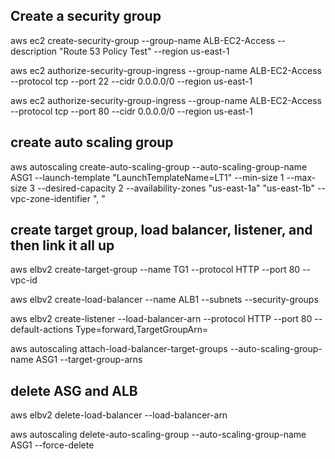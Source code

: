 
## Create a security group

aws ec2 create-security-group --group-name ALB-EC2-Access --description "Route 53 Policy Test" --region us-east-1

aws ec2 authorize-security-group-ingress --group-name ALB-EC2-Access --protocol tcp --port 22 --cidr 0.0.0.0/0 --region us-east-1

aws ec2 authorize-security-group-ingress --group-name ALB-EC2-Access --protocol tcp --port 80 --cidr 0.0.0.0/0 --region us-east-1

## create auto scaling group

aws autoscaling create-auto-scaling-group --auto-scaling-group-name ASG1 --launch-template "LaunchTemplateName=LT1" --min-size 1 --max-size 3 --desired-capacity 2 --availability-zones "us-east-1a" "us-east-1b" --vpc-zone-identifier "<subnet-id>, <subnet-id>"

## create target group, load balancer, listener, and then link it all up

aws elbv2 create-target-group --name TG1 --protocol HTTP --port 80 --vpc-id <vpc-id>

aws elbv2 create-load-balancer --name ALB1 --subnets <subnet-id> <subnet-id> --security-groups <security-group-id>

aws elbv2 create-listener --load-balancer-arn <alb-arn> --protocol HTTP --port 80 --default-actions Type=forward,TargetGroupArn=<target-group-arn>

aws autoscaling attach-load-balancer-target-groups --auto-scaling-group-name ASG1 --target-group-arns <target-group-arn>

## delete ASG and ALB

aws elbv2 delete-load-balancer --load-balancer-arn <alb-arn>

aws autoscaling delete-auto-scaling-group --auto-scaling-group-name ASG1 --force-delete